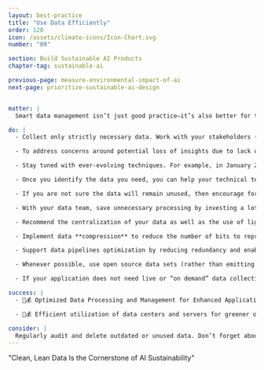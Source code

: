 ```yaml
---
layout: best-practice
title: "Use Data Efficiently"
order: 120
icon: /assets/climate-icons/Icon-Chart.svg
number: "09"

section: Build Sustainable AI Products
chapter-tag: sustainable-ai

previous-page: measure-environmental-impact-of-ai
next-page: prioritize-sustainable-ai-design


matter: |
  Smart data management isn’t just good practice—it’s also better for the planet. As a PM, you can participate to storing and moving around less data. It reduces energy use and emissions, and keeping only what you need can actually improve model performance and avoid overfitting. Plus, using the right data for the right model and architecture, helps cut down on processing time, saving energy and water. As PMs, we have a real opportunity here: by championing quality over quantity, we can guide our teams to build better-performing AI while shrinking its environmental footprint.

do: |
  - Collect only strictly necessary data. Work with your stakeholders (e.g., legal, design, analytics teams) to clearly define essential data points for each product feature, removing non-essential or redundant data collection. Drive better data efficiency practices by simply asking: Do we really need this data?

  - To address concerns around potential loss of insights due to lack of data, emphasize data [quality over quantity](https://openai.com/index/scaling-laws-for-neural-language-models/?utm_source=www.theneurondaily.com&utm_medium=referral&utm_campaign=american-vs-chinese-ai), demonstrate through pilots how targeted, minimal data sets can deliver equal or better product performance with significantly reduced costs and risks.

  - Stay tuned with ever-evolving techniques. For example, in January 2025, [DeepSeek](https://arxiv.org/abs/2501.12948) showed that AI can reason well [without massive training datasets](https://openai.com/index/scaling-laws-for-neural-language-models/?utm_source=www.theneurondaily.com&utm_medium=referral&utm_campaign=american-vs-chinese-ai)— they achieved this through reinforcement learning, allowing their model to improve via trial and error. It’s about smart training, not more data.

  - Once you identify the data you need, you can help your technical team implement strict data retention policies such as storage period per type of data, and minimize dark data (the unused and unnecessary data), taking up a lot of storage.

  - If you are not sure the data will remain unused, then encourage for dark data to be stored locally for future potential use. You can extend this approach to your vendors SLAs (service level agreements) and SLOs (service-level objectives) (e.g. reduce retention time for log files).

  - With your data team, save unnecessary processing by investing a lot in data pre-processing to insure data hygiene and increase data quality. Avoid the “Garbage in - Garbage Out” effect and optimize response quality from the get go

  - Recommend the centralization of your data as well as the use of lightweight formats (e.g., JSON, Avif) to minimize data movements and migrations.

  - Implement data **compression** to reduce the number of bits to represent some data. (Could use ML for it keeping in mind the carbon footprint it may generate).

  - Support data pipelines optimization by reducing redundancy and enable answers caching with your engineering team.

  - Whenever possible, use open source data sets (rather than emitting new GHGs while building your own data pipeline) e.g. leveraging [Hugging Face](https://huggingface.co) & [Kaggle](https://www.kaggle.com/datasets).

  - If your application does not need live or “on demand” data collection, consider demand shifting (when/where there is green energy available).

success: |
  - 🧑💰 Optimized Data Processing and Management for Enhanced Application Performance

  - 🧑💰 Efficient utilization of data centers and servers for greener operations

consider: |
  Regularly audit and delete outdated or unused data. Don’t forget about staging or dev environments — these often hold redundant data that gets overlooked.
---
```


<div class="bigquote">
  <span class="highlight">"Clean, Lean Data Is the Cornerstone of AI Sustainability"</span>
</div>


